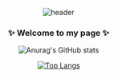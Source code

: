 <div align="center">

![header](https://capsule-render.vercel.app/api?type=waving&color=0:DB7093,100:696969&height=300&section=header&text=Su%20Min%20Lee&fontSize=90&desc=Dongyang%20Mirae%20University&descSize=30desc=Desc&descAlignY=70&animation=twinkling)

### ✨ Welcome to my page ✨

![Anurag's GitHub stats](https://github-readme-stats.vercel.app/api?username=sumin0731&show_icons=true&theme=dracula)

[![Top Langs](https://github-readme-stats.vercel.app/api/top-langs/?username=sumin0731&layout=compact&theme=dracula)](https://github.com/sumin0731/github-readme-stats)



<!--
**sumin0731/sumin0731** is a ✨ _special_ ✨ repository because its `README.md` (this file) appears on your GitHub profile.

Here are some ideas to get you started:

- 👋
- 🔭 I’m currently working on ...
- 🌱 I’m currently learning ...
- 👯 I’m looking to collaborate on ...
- 🤔 I’m looking for help with ...
- 💬 Ask me about ...
- 📫 How to reach me: ...
- 😄 Pronouns: ...
- ⚡ Fun fact: ...
-->



